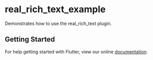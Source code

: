 # real_rich_text_example

Demonstrates how to use the real_rich_text plugin.

## Getting Started

For help getting started with Flutter, view our online
[documentation](https://flutter.io/).

